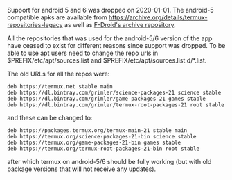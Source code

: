Support for android 5 and 6 was dropped on 2020-01-01.  The android-5 compatible apks are available from https://archive.org/details/termux-repositories-legacy as well as [F-Droid's archive repository](https://forum.f-droid.org/t/archive-repositories/10556).

All the repositories that was used for the android-5/6 version of the app have ceased to exist for different reasons since support was dropped.  To be able to use apt users need to change the repo urls in $PREFIX/etc/apt/sources.list and $PREFIX/etc/apt/sources.list.d/*.list. 

The old URLs for all the repos were:

```
deb https://termux.net stable main
deb https://dl.bintray.com/grimler/science-packages-21 science stable
deb https://dl.bintray.com/grimler/game-packages-21 games stable
deb https://dl.bintray.com/grimler/termux-root-packages-21 root stable
```

and these can be changed to:

```
deb https://packages.termux.org/termux-main-21 stable main
deb https://termux.org/science-packages-21-bin science stable
deb https://termux.org/game-packages-21-bin games stable
deb https://termux.org/termux-root-packages-21-bin root stable
```

after which termux on android-5/6 should be fully working (but with old package versions that will not receive any updates).
